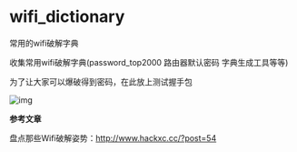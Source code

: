 # wifi_dictionary
常用的wifi破解字典

收集常用wifi破解字典(password_top2000  路由器默认密码  字典生成工具等等)

为了让大家可以爆破得到密码，在此放上测试握手包  

![img](https://github.com/hackxc/wifi_dictionary/blob/master/demo.png)  

**参考文章**  

盘点那些Wifi破解姿势：http://www.hackxc.cc/?post=54

